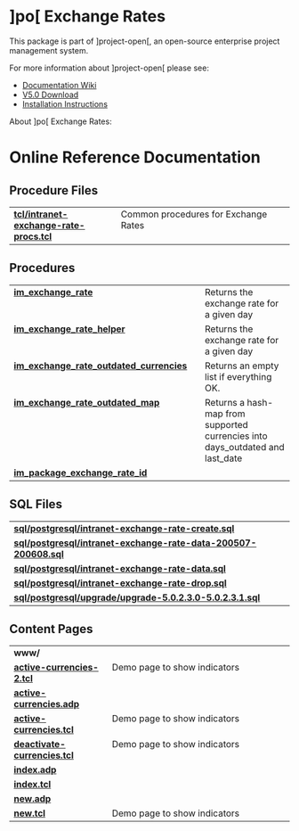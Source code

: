 # ]po[ Exchange Rates
This package is part of ]project-open[, an open-source enterprise project management system.

For more information about ]project-open[ please see:
* [Documentation Wiki](http://www.project-open.com/en/)
* [V5.0 Download](https://sourceforge.net/projects/project-open/files/project-open/V5.0/)
* [Installation Instructions](http://www.project-open.com/en/list-installers)

About ]po[ Exchange Rates:

<p>

# Online Reference Documentation

## Procedure Files

<table cellpadding="0" cellspacing="0"><tr valign="top"><td style="width:35%"><b><a href="http://www.project-open.net/api-doc/procs-file-view?version_id=29792&amp;path=packages/intranet-exchange-rate/tcl/intranet-exchange-rate-procs.tcl">tcl/intranet-exchange-rate-procs.tcl</a></b></td><td></td><td>Common procedures for Exchange Rates </td></tr></table>

## Procedures

<table cellpadding="0" cellspacing="0"><tr valign="top"><td style="width:35%"><b><a href="http://www.project-open.net/api-doc/proc-view?version_id=29792&amp;proc=im_exchange_rate">im_exchange_rate</a></b></td><td></td><td>Returns the exchange rate for a given day </td></tr><tr valign="top"><td style="width:35%"><b><a href="http://www.project-open.net/api-doc/proc-view?version_id=29792&amp;proc=im_exchange_rate_helper">im_exchange_rate_helper</a></b></td><td></td><td>Returns the exchange rate for a given day </td></tr><tr valign="top"><td style="width:35%"><b><a href="http://www.project-open.net/api-doc/proc-view?version_id=29792&amp;proc=im_exchange_rate_outdated_currencies">im_exchange_rate_outdated_currencies</a></b></td><td></td><td>Returns an empty list if everything OK. </td></tr><tr valign="top"><td style="width:35%"><b><a href="http://www.project-open.net/api-doc/proc-view?version_id=29792&amp;proc=im_exchange_rate_outdated_map">im_exchange_rate_outdated_map</a></b></td><td></td><td>Returns a hash-map from supported currencies into days_outdated and last_date </td></tr><tr valign="top"><td style="width:35%"><b><a href="http://www.project-open.net/api-doc/proc-view?version_id=29792&amp;proc=im_package_exchange_rate_id">im_package_exchange_rate_id</a></b></td><td></td><td></td></tr></table>

## SQL Files

<table cellpadding="0" cellspacing="0"><tr valign="top"><td><b><a href="http://www.project-open.net/api-doc/display-sql?package_key=intranet-exchange-rate&amp;url=postgresql/intranet-exchange-rate-create.sql&amp;version_id=29792">sql/postgresql/intranet-exchange-rate-create.sql</a></b></td><td></td><td></td></tr><tr valign="top"><td><b><a href="http://www.project-open.net/api-doc/display-sql?package_key=intranet-exchange-rate&amp;url=postgresql/intranet-exchange-rate-data-200507-200608.sql&amp;version_id=29792">sql/postgresql/intranet-exchange-rate-data-200507-200608.sql</a></b></td><td></td><td></td></tr><tr valign="top"><td><b><a href="http://www.project-open.net/api-doc/display-sql?package_key=intranet-exchange-rate&amp;url=postgresql/intranet-exchange-rate-data.sql&amp;version_id=29792">sql/postgresql/intranet-exchange-rate-data.sql</a></b></td><td></td><td></td></tr><tr valign="top"><td><b><a href="http://www.project-open.net/api-doc/display-sql?package_key=intranet-exchange-rate&amp;url=postgresql/intranet-exchange-rate-drop.sql&amp;version_id=29792">sql/postgresql/intranet-exchange-rate-drop.sql</a></b></td><td></td><td></td></tr><tr valign="top"><td><b><a href="http://www.project-open.net/api-doc/display-sql?package_key=intranet-exchange-rate&amp;url=postgresql/upgrade/upgrade-5.0.2.3.0-5.0.2.3.1.sql&amp;version_id=29792">sql/postgresql/upgrade/upgrade-5.0.2.3.0-5.0.2.3.1.sql</a></b></td><td></td><td></td></tr></table>

## Content Pages

<table cellpadding="0" cellspacing="0"><tr valign="top"><td><b>www/</b></td></tr><tr valign="top"><td style="width:35%"><b><a href="http://www.project-open.net/api-doc/content-page-view?version_id=29792&amp;path=packages/intranet-exchange-rate/www/active-currencies-2.tcl">active-currencies-2.tcl</a></b></td><td>Demo page to show indicators</td></tr><tr valign="top"><td style="width:35%"><b><a href="http://www.project-open.net/api-doc/content-page-view?version_id=29792&amp;path=packages/intranet-exchange-rate/www/active-currencies.adp">active-currencies.adp</a></b></td><td></td></tr><tr valign="top"><td style="width:35%"><b><a href="http://www.project-open.net/api-doc/content-page-view?version_id=29792&amp;path=packages/intranet-exchange-rate/www/active-currencies.tcl">active-currencies.tcl</a></b></td><td>Demo page to show indicators</td></tr><tr valign="top"><td style="width:35%"><b><a href="http://www.project-open.net/api-doc/content-page-view?version_id=29792&amp;path=packages/intranet-exchange-rate/www/deactivate-currencies.tcl">deactivate-currencies.tcl</a></b></td><td>Demo page to show indicators</td></tr><tr valign="top"><td style="width:35%"><b><a href="http://www.project-open.net/api-doc/content-page-view?version_id=29792&amp;path=packages/intranet-exchange-rate/www/index.adp">index.adp</a></b></td><td></td></tr><tr valign="top"><td style="width:35%"><b><a href="http://www.project-open.net/api-doc/content-page-view?version_id=29792&amp;path=packages/intranet-exchange-rate/www/index.tcl">index.tcl</a></b></td><td></td></tr><tr valign="top"><td style="width:35%"><b><a href="http://www.project-open.net/api-doc/content-page-view?version_id=29792&amp;path=packages/intranet-exchange-rate/www/new.adp">new.adp</a></b></td><td></td></tr><tr valign="top"><td style="width:35%"><b><a href="http://www.project-open.net/api-doc/content-page-view?version_id=29792&amp;path=packages/intranet-exchange-rate/www/new.tcl">new.tcl</a></b></td><td>Demo page to show indicators</td></tr></table>

